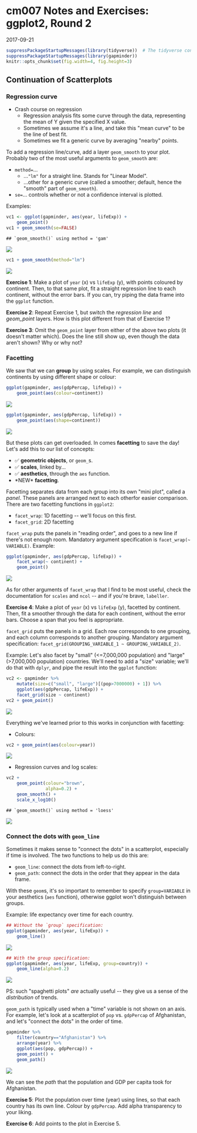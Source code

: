 # cm007 Notes and Exercises: ggplot2, Round 2
2017-09-21  


```r
suppressPackageStartupMessages(library(tidyverse))  # The tidyverse contains ggplot2!
suppressPackageStartupMessages(library(gapminder))
knitr::opts_chunk$set(fig.width=4, fig.height=3)
```

## Continuation of Scatterplots

### Regression curve

- Crash course on regression
    - Regression analysis fits some curve through the data, representing the mean of Y given the specified X value.
    - Sometimes we assume it's a line, and take this "mean curve" to be the line of best fit.
    - Sometimes we fit a generic curve by averaging "nearby" points. 

To add a regression line/curve, add a layer `geom_smooth` to your plot. Probably two of the most useful arguments to `geom_smooth` are:

- `method=`...
    - ...`"lm"` for a straight line. Stands for "Linear Model".
    - ...other for a generic curve (called a smoother; default, hence the "smooth" part of `geom_smooth`).
- `se=`... controls whether or not a confidence interval is plotted.

Examples:


```r
vc1 <- ggplot(gapminder, aes(year, lifeExp)) +
    geom_point() 
vc1 + geom_smooth(se=FALSE)
```

```
## `geom_smooth()` using method = 'gam'
```

![](cm007-notes_and_exercises_files/figure-html/unnamed-chunk-2-1.png)<!-- -->

```r
vc1 + geom_smooth(method="lm")
```

![](cm007-notes_and_exercises_files/figure-html/unnamed-chunk-2-2.png)<!-- -->


__Exercise 1__: Make a plot of `year` (x) vs `lifeExp` (y), with points coloured by continent. Then, to that same plot, fit a straight regression line to each continent, without the error bars. If you can, try piping the data frame into the `ggplot` function.

__Exercise 2__: Repeat Exercise 1, but switch the _regression line_ and _geom\_point_ layers. How is this plot different from that of Exercise 1?

__Exercise 3__: Omit the `geom_point` layer from either of the above two plots (it doesn't matter which). Does the line still show up, even though the data aren't shown? Why or why not?

### Facetting

We saw that we can __group__ by using scales. For example, we can distinguish continents by using different shape or colour:


```r
ggplot(gapminder, aes(gdpPercap, lifeExp)) +
    geom_point(aes(colour=continent))
```

![](cm007-notes_and_exercises_files/figure-html/unnamed-chunk-3-1.png)<!-- -->

```r
ggplot(gapminder, aes(gdpPercap, lifeExp)) +
    geom_point(aes(shape=continent))
```

![](cm007-notes_and_exercises_files/figure-html/unnamed-chunk-3-2.png)<!-- -->

But these plots can get overloaded. In comes __facetting__ to save the day! Let's add this to our list of concepts:

- :white_check_mark: __geometric objects__, or `geom_`s. 
- :white_check_mark: __scales__, linked by...
- :white_check_mark: __aesthetics__, through the `aes` function.
- \*NEW* __facetting__.

Facetting separates data from each group into its own "mini plot", called a _panel_. These panels are arranged next to each otherfor easier comparison. There are two facetting functions in `ggplot2`:

- `facet_wrap`: 1D facetting -- we'll focus on this first.
- `facet_grid`: 2D facetting

`facet_wrap` puts the panels in "reading order", and goes to a new line if there's not enough room. Mandatory argument specification is `facet_wrap(~ VARIABLE)`. Example:


```r
ggplot(gapminder, aes(gdpPercap, lifeExp)) +
    facet_wrap(~ continent) +
    geom_point()
```

![](cm007-notes_and_exercises_files/figure-html/unnamed-chunk-4-1.png)<!-- -->

As for other arguments of `facet_wrap` that I find to be most useful, check the documentation for `scales` and `ncol` -- and if you're brave, `labeller`. 

__Exercise 4__: Make a plot of `year` (x) vs `lifeExp` (y), facetted by continent. Then, fit a smoother through the data for each continent, without the error bars. Choose a span that you feel is appropriate.

`facet_grid` puts the panels in a grid. Each row corresponds to one grouping, and each column corresponds to another grouping. Mandatory argument specification: `facet_grid(GROUPING_VARIABLE_1 ~ GROUPING_VARIABLE_2)`.

Example: Let's also facet by "small" (<=7,000,000 population) and "large" (>7,000,000 population) countries. We'll need to add a "size" variable; we'll do that with `dplyr`, and pipe the result into the `ggplot` function:


```r
vc2 <- gapminder %>% 
    mutate(size=c("small", "large")[(pop>7000000) + 1]) %>% 
    ggplot(aes(gdpPercap, lifeExp)) +
    facet_grid(size ~ continent) 
vc2 + geom_point()
```

![](cm007-notes_and_exercises_files/figure-html/unnamed-chunk-5-1.png)<!-- -->

Everything we've learned prior to this works in conjunction with facetting:

- Colours:


```r
vc2 + geom_point(aes(colour=year))
```

![](cm007-notes_and_exercises_files/figure-html/unnamed-chunk-6-1.png)<!-- -->

- Regression curves and log scales:


```r
vc2 + 
    geom_point(colour="brown",
               alpha=0.2) +
    geom_smooth() +
    scale_x_log10()
```

```
## `geom_smooth()` using method = 'loess'
```

![](cm007-notes_and_exercises_files/figure-html/unnamed-chunk-7-1.png)<!-- -->


### Connect the dots with `geom_line` 

Sometimes it makes sense to "connect the dots" in a scatterplot, especially if time is involved. The two functions to help us do this are:

- `geom_line`: connect the dots from left-to-right.
- `geom_path`: connect the dots in the order that they appear in the data frame. 

With these `geom`s, it's so important to remember to specify `group=VARIABLE` in your aesthetics (`aes` function), otherwise ggplot won't distinguish between groups.

Example: life expectancy over time for each country.


```r
## Without the `group` specification:
ggplot(gapminder, aes(year, lifeExp)) +
    geom_line()
```

![](cm007-notes_and_exercises_files/figure-html/unnamed-chunk-8-1.png)<!-- -->

```r
## With the group specification:
ggplot(gapminder, aes(year, lifeExp, group=country)) +
    geom_line(alpha=0.2)
```

![](cm007-notes_and_exercises_files/figure-html/unnamed-chunk-8-2.png)<!-- -->

PS: such "spaghetti plots" _are_ actually useful -- they give us a sense of the _distribution_ of trends. 

`geom_path` is typically used when a "time" variable is not shown on an axis. For example, let's look at a scatterplot of `pop` vs. `gdpPercap` of Afghanistan, and let's "connect the dots" in the order of time.


```r
gapminder %>%
    filter(country=="Afghanistan") %>% 
    arrange(year) %>% 
    ggplot(aes(pop, gdpPercap)) +
    geom_point() +
    geom_path()
```

![](cm007-notes_and_exercises_files/figure-html/unnamed-chunk-9-1.png)<!-- -->

We can see the _path_ that the population and GDP per capita took for Afghanistan. 

__Exercise 5__: Plot the population over time (year) using lines, so that each country has its own line. Colour by `gdpPercap`. Add alpha transparency to your liking. 

__Exercise 6__: Add points to the plot in Exercise 5.
